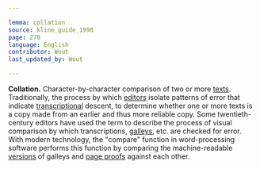 ```yaml
---

lemma: collation
source: kline_guide_1998
page: 270
language: English
contributor: Wout
last_updated_by: Wout

---
```


**Collation.** Character-by-character comparison of two or more [texts](text.html). Traditionally, the process by which [editors](editorScholarly.html) isolate patterns of error that indicate [transcriptional](transcription.html) descent, to determine whether one or more texts is a copy made from an earlier and thus more reliable copy. Some twentieth-century editors have used the term to describe the process of visual comparison by which transcriptions, [galleys](proofsGalley.html), etc. are checked for error. With modern technology, the "compare" function in word-processing software performs this function by comparing the machine-readable [versions](version.html) of galleys and [page proofs](proofsPage.html) against each other.
